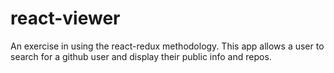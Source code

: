 # react-viewer
An exercise in using the react-redux methodology.  This app allows a user to search for a github user and display their public info and repos.
